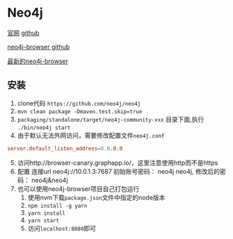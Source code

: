 # Neo4j

[官网](https://neo4j.com/)
[github](https://github.com/neo4j/neo4j)


[neo4j-browser github](https://github.com/neo4j/neo4j-browser)


[最新的neo4j-browser](https://browser-canary.graphapp.io/)


## 安装

1. clone代码 `https://github.com/neo4j/neo4j`
2. `mvn clean package -Dmaven.test.skip=true`
3. `packaging/standalone/target/neo4j-community-xxx` 目录下面,执行 `./bin/neo4j start`
4. 由于默认无法外网访问，需要修改配置文件`neo4j.conf`
```conf
server.default_listen_address=0.0.0.0
```
5. 访问http://browser-canary.graphapp.io/，这里注意使用http而不是https
6. 配置 连接url neo4j://10.0.1.3:7687 初始账号密码： neo4j neo4j, 修改后的密码： neo4j&neo4j
7. 也可以使用neo4j-browser项目自己打包运行
   1. 使用nvm下载`package.json`文件中指定的node版本
   2. `npm install -g yarn`
   3. `yarn install`
   4. `yarn start`
   5. 访问`localhost:8080`即可

